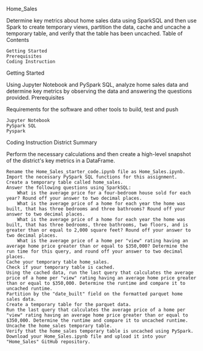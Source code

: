 Home_Sales

Determine key metrics about home sales data using SparkSQL and then use Spark to create temporary views, partition the data, cache and uncache a temporary table, and verify that the table has been uncached.
Table of Contents

    Getting Started
    Prerequisites
    Coding Instruction

Getting Started

Using Jupyter Notebook and PySpark SQL, analyze home sales data and determine key metrics by observing the data and answering the questions provided.
Prerequisites

Requirements for the software and other tools to build, test and push

    Jupyter Notebook
    PySpark SQL
    Pyspark

Coding Instruction
District Summary

Perform the necessary calculations and then create a high-level snapshot of the district's key metrics in a DataFrame.

    Rename the Home_Sales_starter_code.ipynb file as Home_Sales.ipynb.
    Import the necessary PySpark SQL functions for this assignment.
    Create a temporary table called home_sales.
    Answer the following questions using SparkSQL:
        What is the average price for a four-bedroom house sold for each year? Round off your answer to two decimal places.
        What is the average price of a home for each year the home was built, that has three bedrooms and three bathrooms? Round off your answer to two decimal places.
        What is the average price of a home for each year the home was built, that has three bedrooms, three bathrooms, two floors, and is greater than or equal to 2,000 square feet? Round off your answer to two decimal places.
        What is the average price of a home per "view" rating having an average home price greater than or equal to $350,000? Determine the run time for this query, and round off your answer to two decimal places.
    Cache your temporary table home_sales.
    Check if your temporary table is cached.
    Using the cached data, run the last query that calculates the average price of a home per "view" rating having an average home price greater than or equal to $350,000. Determine the runtime and compare it to uncached runtime.
    Partition by the "date_built" field on the formatted parquet home sales data.
    Create a temporary table for the parquet data.
    Run the last query that calculates the average price of a home per "view" rating having an average home price greater than or equal to $350,000. Determine the runtime and compare it to uncached runtime.
    Uncache the home_sales temporary table.
    Verify that the home_sales temporary table is uncached using PySpark.
    Download your Home_Sales.ipynb file and upload it into your "Home_Sales" GitHub repository.
